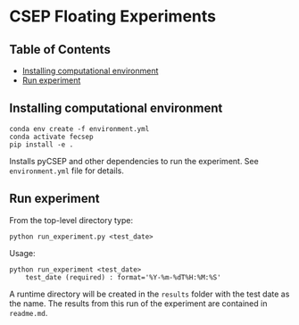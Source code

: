 # CSEP Floating Experiments

## Table of Contents

* [Installing computational environment](installing-computational-environment)
* [Run experiment](run-experiment)


## Installing computational environment



```
conda env create -f environment.yml
conda activate fecsep
pip install -e .
```

Installs pyCSEP and other dependencies to run the experiment. See `environment.yml` file for details.

## Run experiment
From the top-level directory type:  
```
python run_experiment.py <test_date>
```
Usage:
```
python run_experiment <test_date>  
    test_date (required) : format='%Y-%m-%dT%H:%M:%S'
```

A runtime directory will be created in the `results` folder with the test date as the name. The results from this 
run of the experiment are contained in `readme.md`.